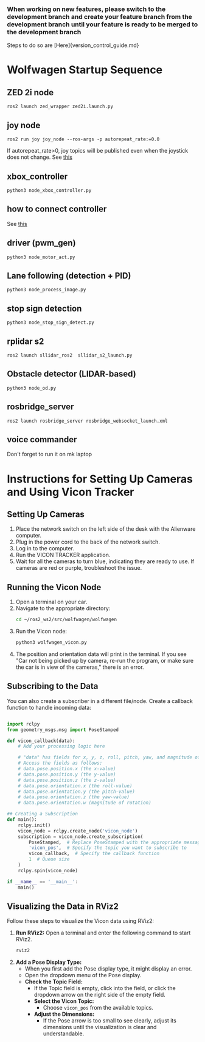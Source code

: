 ### When working on new features, please switch to the development branch and create your feature branch from the development branch until your feature is ready to be merged to the development branch

Steps to do so are [Here]{version_control_guide.md}

# Wolfwagen Startup Sequence

## ZED 2i node
```shell
ros2 launch zed_wrapper zed2i.launch.py
```

## joy node
```shell
ros2 run joy joy_node --ros-args -p autorepeat_rate:=0.0
```
If autorepeat_rate>0, joy topics will be published even when the joystick does not change. 
See [this](https://index.ros.org/p/joy/)

## xbox_controller
```shell
python3 node_xbox_controller.py
```

## how to connect controller
See [this](https://github.com/atar-axis/xpadneo#connection)

## driver (pwm_gen)
```shell
python3 node_motor_act.py
```

## Lane following (detection + PID)
```shell
python3 node_process_image.py
```

## stop sign detection
```shell
python3 node_stop_sign_detect.py
```

## rplidar s2
```shell
ros2 launch sllidar_ros2  sllidar_s2_launch.py
```

## Obstacle detector (LIDAR-based)
```shell
python3 node_od.py
```

## rosbridge_server 
```shell
ros2 launch rosbridge_server rosbridge_websocket_launch.xml
```

## voice commander
Don't forget to run it on mk laptop



# Instructions for Setting Up Cameras and Using Vicon Tracker

## Setting Up Cameras
1. Place the network switch on the left side of the desk with the Alienware computer.
2. Plug in the power cord to the back of the network switch.
3. Log in to the computer.
4. Run the VICON TRACKER application.
5. Wait for all the cameras to turn blue, indicating they are ready to use. If cameras are red or purple, troubleshoot the issue.

## Running the Vicon Node
1. Open a terminal on your car.
2. Navigate to the appropriate directory:
    ```bash
    cd ~/ros2_ws2/src/wolfwagen/wolfwagen
    ```
3. Run the Vicon node:
    ```bash
    python3 wolfwagen_vicon.py
    ```
4. The position and orientation data will print in the terminal. If you see "Car not being picked up by camera, re-run the program, or make sure the car is in view of the cameras," there is an error.
## Subscribing to the Data
You can also create a subscriber in a different file/node. Create a callback function to handle incoming data:
```python

import rclpy
from geometry_msgs.msg import PoseStamped

def vicon_callback(data):
    # Add your processing logic here

    # "data" has fields for x, y, z, roll, pitch, yaw, and magnitude of rotation
    # Access the fields as follows:
    # data.pose.position.x (the x-value)
    # data.pose.position.y (the y-value)
    # data.pose.position.z (the z-value)
    # data.pose.orientation.x (the roll-value)
    # data.pose.orientation.y (the pitch-value)
    # data.pose.orientation.z (the yaw-value)
    # data.pose.orientation.w (magnitude of rotation)

## Creating a Subscription
def main():
    rclpy.init()
    vicon_node = rclpy.create_node('vicon_node')
    subscription = vicon_node.create_subscription(
        PoseStamped,  # Replace PoseStamped with the appropriate message type
        'vicon_pos',  # Specify the topic you want to subscribe to
        vicon_callback,  # Specify the callback function
        1  # Queue size
    )
    rclpy.spin(vicon_node)

if __name__ == '__main__':
    main()
```
## Visualizing the Data in RViz2
Follow these steps to visualize the Vicon data using RViz2:
1. **Run RViz2:** Open a terminal and enter the following command to start RViz2.
    ```bash
    rviz2
    ```
2. **Add a Pose Display Type:**
   - When you first add the Pose display type, it might display an error.
   - Open the dropdown menu of the Pose display.
   - **Check the Topic Field:**
     - If the Topic field is empty, click into the field, or click the dropdown arrow on the right side of the empty field.
     - **Select the Vicon Topic:**
       - Choose `vicon_pos` from the available topics.
     - **Adjust the Dimensions:**
       - If the Pose arrow is too small to see clearly, adjust its dimensions until the visualization is clear and understandable.

